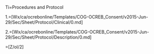 Ti=Procedures and Protocol

1.=[Wx/ca/ocrebonline/Templates/COG-OCREB_Consent/v2015-Jun-29/Sec/Sheet/Protocol/Clinical/0.md]

2.=[Wx/ca/ocrebonline/Templates/COG-OCREB_Consent/v2015-Jun-29/Sec/Sheet/Protocol/Description/0.md]
  
=[Z/ol/2]